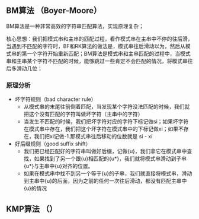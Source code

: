 ## BM算法 （Boyer-Moore）
BM算法是一种非常高效的字符串匹配算法，实现原理复杂；

核心思想：我们把模式串和主串的匹配过程，看作模式串在主串中不停的往后滑，当遇到不匹配的字符时，BF和RK算法的做法是，模式串往后滑动以为，然后从模式串的第一个字符开始重新匹配；BM算法是模式串和主串匹配的过程中，当模式串和主串某个字符不匹配的时候，能够跳过一些肯定不会匹配的情况，将模式串往后多滑动几位；
### 原理分析
- 坏字符规则（bad character rule）
  - 从模式串的末尾往前倒着匹配，当发现某个字符没法匹配的时候，我们就把这个没有匹配的字符叫做坏字符（主串中的字符）
  - 当发生不匹配的时候，我们把坏字符对应的字符下标记做si；如果坏字符在模式串中存在，我们把这个坏字符在模式串中的下标记做xi；如果不存在，我们把xi记做-1.那模式串往后移动的位数就是 si - xi
- 好后缀规则（good suffix shift）
  - 我们把已经匹配好的字符串叫做好后缀，记做{u}，我们拿它在模式串中查找，如果找到了另一个跟{u}相匹配的{u*}，我们就将模式串滑动到子串{u*}与主串中{u}对齐的位置。
  - 如果在模式串中找不到另一个等于{u}的子串，我们就直接将模式串，滑动到主串中{u}的后面，因为之前的任何一次往后滑动，都没有匹配主串中{u}的情况


## KMP算法 （）